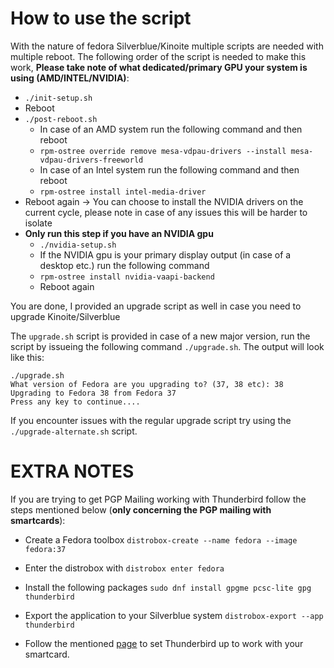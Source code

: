 # How to use the script
With the nature of fedora Silverblue/Kinoite multiple scripts are needed with multiple reboot. The following order of the script is needed to make this work, **Please take note of what dedicated/primary GPU your system is using (AMD/INTEL/NVIDIA)**:

- `./init-setup.sh`
- Reboot
- `./post-reboot.sh` 
    - In case of an AMD system run the following command and then reboot
    - `rpm-ostree override remove mesa-vdpau-drivers --install mesa-vdpau-drivers-freeworld`
    - In case of an Intel system run the following command and then reboot
    - `rpm-ostree install intel-media-driver`
- Reboot again -> You can choose to install the NVIDIA drivers on the current cycle, please note in case of any issues this will be harder to isolate
- **Only run this step if you have an NVIDIA gpu**
    - `./nvidia-setup.sh`
    - If the NVIDIA gpu is your primary display output (in case of a desktop etc.) run the following command
    - `rpm-ostree install nvidia-vaapi-backend`
    - Reboot again

You are done, I provided an upgrade script as well in case you need to upgrade Kinoite/Silverblue


The `upgrade.sh` script is provided in case of a new major version, run the script by issueing the following command `./upgrade.sh`. The output will look like this:
```
./upgrade.sh
What version of Fedora are you upgrading to? (37, 38 etc): 38
Upgrading to Fedora 38 from Fedora 37
Press any key to continue....  
```

If you encounter issues with the regular upgrade script try using the `./upgrade-alternate.sh` script.

# EXTRA NOTES
If you are trying to get PGP Mailing working with Thunderbird follow the steps mentioned below (**only concerning the PGP mailing with smartcards**): 

- Create a Fedora toolbox `distrobox-create --name fedora --image fedora:37`

- Enter the distrobox with `distrobox enter fedora` 

- Install the following packages `sudo dnf install gpgme pcsc-lite gpg thunderbird`

- Export the application to your Silverblue system `distrobox-export --app thunderbird`

- Follow the mentioned [page](https://anweshadas.in/how-to-use-yubikey-or-any-gpg-smartcard-in-thunderbird-78/#:~:text=Configure%20the%20secret%20key%20usage%20form%20Yubikey&text=Type%20your%20Secret%20Key%20ID,your%20hardware%20token%20in%20Thunderbird.) to set Thunderbird up to work with your smartcard.
